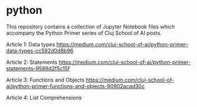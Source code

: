 # python
This repository contains a collection of Jupyter Notebook files which accompany the Python Primer series of Cluj School of AI posts.

Article 1: Data types
https://medium.com/cluj-school-of-ai/python-primer-data-types-cc592d0d8b96

Article 2: Statements
https://medium.com/cluj-school-of-ai/python-primer-statements-9589d2f5c15f

Article 3: Functions and Objects
https://medium.com/cluj-school-of-ai/python-primer-functions-and-objects-90902acad30c

Article 4: List Comprehensions
